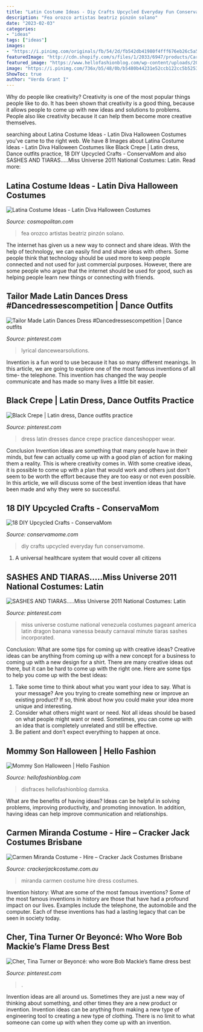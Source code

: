 ```yaml
---
title: "Latin Costume Ideas - Diy Crafts Upcycled Everyday Fun Conservamome"
description: "Fea orozco artistas beatriz pinzón solano"
date: "2023-02-03"
categories:
- "ideas"
tags: ["ideas"]
images:
- "https://i.pinimg.com/originals/fb/54/2d/fb542db41980f4fff676eb26c5a5d07a.jpg"
featuredImage: "http://cdn.shopify.com/s/files/1/2033/6947/products/Carmen_Miranda_Fancy_Dress_Costume_Hire_cropped_grande.jpg?v=1523340606"
featured_image: "https://www.hellofashionblog.com/wp-content/uploads/2016/10/21.jpg"
image: "https://i.pinimg.com/736x/b5/48/0b/b5480b44231e52ccb122cc5b52532845--miss-universe-national-costume-carnaval-costume.jpg"
ShowToc: true
author: "Verda Grant I"
---
```



Why do people like creativity?
Creativity is one of the most popular things people like to do. It has been shown that creativity is a good thing, because it allows people to come up with new ideas and solutions to problems. People also like creativity because it can help them become more creative themselves.

	

		
searching about Latina Costume Ideas - Latin Diva Halloween Costumes you've came to the right web. We have 8 Images about Latina Costume Ideas - Latin Diva Halloween Costumes like Black Crepe | Latin dress, Dance outfits practice, 18 DIY Upcycled Crafts - ConservaMom and also SASHES AND TIARAS.....Miss Universe 2011 National Costumes: Latin. Read more:
		
    
## Latina Costume Ideas - Latin Diva Halloween Costumes

<img loading=lazy src="https://hips.hearstapps.com/cos.h-cdn.co/assets/cm/14/25/539fc1f93198c_-_cos-4-ugly-betty-costume-mdn.jpg?resize=480:*" onerror="this.onerror=null;this.src='https://tse1.mm.bing.net/th?id=OIP.5MO_Ky8k1HPPMmfk19ZRSgAAAA&amp;pid=15.1';" alt="Latina Costume Ideas - Latin Diva Halloween Costumes">

_Source: cosmopolitan.com_

>fea orozco artistas beatriz pinzón solano. 

	

The internet has given us a new way to connect and share ideas. With the help of technology, we can easily find and share ideas with others. Some people think that technology should be used more to keep people connected and not used for just commercial purposes. However, there are some people who argue that the internet should be used for good, such as helping people learn new things or connecting with friends.

    
## Tailor Made Latin Dances Dress #Dancedressescompetition | Dance Outfits

<img loading=lazy src="https://i.pinimg.com/originals/f8/3b/4c/f83b4c96c128bc66fe097277a9c3406d.jpg" onerror="this.onerror=null;this.src='https://tse3.mm.bing.net/th?id=OIP.0FV_VpvKmK3EMEb-B_4s9wHaK2&amp;pid=15.1';" alt="Tailor Made Latin Dances Dress #Dancedressescompetition | Dance outfits">

_Source: pinterest.com_

>lyrical dancewearsolutions. 

	

Invention is a fun word to use because it has so many different meanings. In this article, we are going to explore one of the most famous inventions of all time- the telephone. This invention has changed the way people communicate and has made so many lives a little bit easier.

    
## Black Crepe | Latin Dress, Dance Outfits Practice

<img loading=lazy src="https://i.pinimg.com/originals/fb/54/2d/fb542db41980f4fff676eb26c5a5d07a.jpg" onerror="this.onerror=null;this.src='https://tse3.mm.bing.net/th?id=OIP.EViU6zvh8dxrztBOhHkTLQHaKq&amp;pid=15.1';" alt="Black Crepe | Latin dress, Dance outfits practice">

_Source: pinterest.com_

>dress latin dresses dance crepe practice danceshopper wear. 

	

Conclusion
Invention ideas are something that many people have in their minds, but few can actually come up with a good plan of action for making them a reality. This is where creativity comes in. With some creative ideas, it is possible to come up with a plan that would work and others just don't seem to be worth the effort because they are too easy or not even possible. In this article, we will discuss some of the best invention ideas that have been made and why they were so successful.

    
## 18 DIY Upcycled Crafts - ConservaMom

<img loading=lazy src="https://conservamome.com/wp-content/uploads/2017/07/18-DIY-Upcycled-Crafts.jpg" onerror="this.onerror=null;this.src='https://tse1.mm.bing.net/th?id=OIP.ioS-Ve0hZKovxvcsi8lqcAHaKl&amp;pid=15.1';" alt="18 DIY Upcycled Crafts - ConservaMom">

_Source: conservamome.com_

>diy crafts upcycled everyday fun conservamome. 

	

1. A universal healthcare system that would cover all citizens

    
## SASHES AND TIARAS.....Miss Universe 2011 National Costumes: Latin

<img loading=lazy src="https://i.pinimg.com/736x/b5/48/0b/b5480b44231e52ccb122cc5b52532845--miss-universe-national-costume-carnaval-costume.jpg" onerror="this.onerror=null;this.src='https://tse4.mm.bing.net/th?id=OIP.ahdU8UoWIyiIHeZaarcFyQHaLI&amp;pid=15.1';" alt="SASHES AND TIARAS.....Miss Universe 2011 National Costumes: Latin">

_Source: pinterest.com_

>miss universe costume national venezuela costumes pageant america latin dragon banana vanessa beauty carnaval minute tiaras sashes incorporated. 

	

Conclusion: What are some tips for coming up with creative ideas?
Creative ideas can be anything from coming up with a new concept for a business to coming up with a new design for a shirt. There are many creative ideas out there, but it can be hard to come up with the right one. Here are some tips to help you come up with the best ideas: 
1) Take some time to think about what you want your idea to say. What is your message? Are you trying to create something new or improve an existing product? If so, think about how you could make your idea more unique and interesting. 
2) Consider what others might want or need. Not all ideas should be based on what people might want or need. Sometimes, you can come up with an idea that is completely unrelated and still be effective. 
3) Be patient and don’t expect everything to happen at once.

    
## Mommy Son Halloween | Hello Fashion

<img loading=lazy src="https://www.hellofashionblog.com/wp-content/uploads/2016/10/21.jpg" onerror="this.onerror=null;this.src='https://tse1.mm.bing.net/th?id=OIP.UoK-W_mIqWDHVJxJKDXkpgHaLF&amp;pid=15.1';" alt="Mommy Son Halloween | Hello Fashion">

_Source: hellofashionblog.com_

>disfraces hellofashionblog damska. 

	

What are the benefits of having ideas?
Ideas can be helpful in solving problems, improving productivity, and promoting innovation. In addition, having ideas can help improve communication and relationships.

    
## Carmen Miranda Costume - Hire – Cracker Jack Costumes Brisbane

<img loading=lazy src="http://cdn.shopify.com/s/files/1/2033/6947/products/Carmen_Miranda_Fancy_Dress_Costume_Hire_cropped_grande.jpg?v=1523340606" onerror="this.onerror=null;this.src='https://tse2.mm.bing.net/th?id=OIP.X4Exa5t-bJMG3uJwyv8__gHaHa&amp;pid=15.1';" alt="Carmen Miranda Costume - Hire – Cracker Jack Costumes Brisbane">

_Source: crackerjackcostume.com.au_

>miranda carmen costume hire dress costumes. 

	

Invention history: What are some of the most famous inventions?
Some of the most famous inventions in history are those that have had a profound impact on our lives. Examples include the telephone, the automobile and the computer. Each of these inventions has had a lasting legacy that can be seen in society today.

    
## Cher, Tina Turner Or Beyoncé: Who Wore Bob Mackie’s Flame Dress Best

<img loading=lazy src="https://i.pinimg.com/736x/73/88/e4/7388e4e4321d669e5135539dbf82154b.jpg" onerror="this.onerror=null;this.src='https://tse1.mm.bing.net/th?id=OIP.x6Hso9Yut0laieDIh6cQZAHaLH&amp;pid=15.1';" alt="Cher, Tina Turner or Beyoncé: who wore Bob Mackie’s flame dress best">

_Source: pinterest.com_

>. 

	

Invention ideas are all around us. Sometimes they are just a new way of thinking about something, and other times they are a new product or invention. Invention ideas can be anything from making a new type of engineering tool to creating a new type of clothing. There is no limit to what someone can come up with when they come up with an invention.


